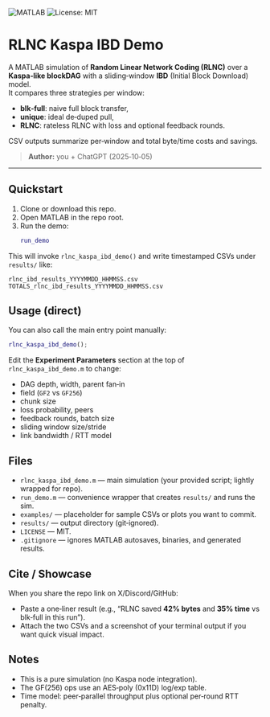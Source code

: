 <p align="left">
  <img src="https://img.shields.io/badge/MATLAB-R2020b%2B-blue" alt="MATLAB">
  <img src="https://img.shields.io/badge/license-MIT-success" alt="License: MIT">
</p>

# RLNC Kaspa IBD Demo

A MATLAB simulation of **Random Linear Network Coding (RLNC)** over a **Kaspa‑like blockDAG** with a sliding‑window **IBD** (Initial Block Download) model.  
It compares three strategies per window:
- **blk‑full**: naive full block transfer,
- **unique**: ideal de‑duped pull,
- **RLNC**: rateless RLNC with loss and optional feedback rounds.

CSV outputs summarize per‑window and total byte/time costs and savings.

> **Author:** you + ChatGPT (2025‑10‑05)

---

## Quickstart

1. Clone or download this repo.
2. Open MATLAB in the repo root.
3. Run the demo:
   ```matlab
   run_demo
   ```

This will invoke `rlnc_kaspa_ibd_demo()` and write timestamped CSVs under `results/` like:
```
rlnc_ibd_results_YYYYMMDD_HHMMSS.csv
TOTALS_rlnc_ibd_results_YYYYMMDD_HHMMSS.csv
```

## Usage (direct)

You can also call the main entry point manually:
```matlab
rlnc_kaspa_ibd_demo();
```

Edit the **Experiment Parameters** section at the top of `rlnc_kaspa_ibd_demo.m` to change:
- DAG depth, width, parent fan‑in
- field (`GF2` vs `GF256`)
- chunk size
- loss probability, peers
- feedback rounds, batch size
- sliding window size/stride
- link bandwidth / RTT model

## Files

- `rlnc_kaspa_ibd_demo.m` — main simulation (your provided script; lightly wrapped for repo).
- `run_demo.m` — convenience wrapper that creates `results/` and runs the sim.
- `examples/` — placeholder for sample CSVs or plots you want to commit.
- `results/` — output directory (git‑ignored).
- `LICENSE` — MIT.
- `.gitignore` — ignores MATLAB autosaves, binaries, and generated results.

## Cite / Showcase

When you share the repo link on X/Discord/GitHub:
- Paste a one‑liner result (e.g., “RLNC saved **42% bytes** and **35% time** vs blk‑full in this run”).  
- Attach the two CSVs and a screenshot of your terminal output if you want quick visual impact.

## Notes

- This is a pure simulation (no Kaspa node integration).
- The GF(256) ops use an AES‑poly (0x11D) log/exp table.
- Time model: peer‑parallel throughput plus optional per‑round RTT penalty.
